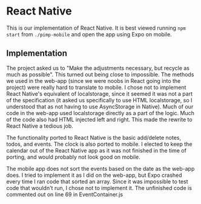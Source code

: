 # React Native

This is our implementation of React Native. It is best viewed running ```npm start``` from ```./pimp-mobile``` and open the app using Expo on mobile.

## Implementation

The project asked us to "Make the adjustments necessary, but recycle as much as possible".
This turned out being close to impossible. The methods we used in the web-app (since we were noobs in React going into the project)
were really hard to translate to mobile. I chose not to implement React Native's equivalent of localstorage,
 since it seemed it was not a part of the specification (it asked us specifically to use HTML localstorage, so I understood that as not having to use AsyncStorage in Native). 
Much of our code in the web-app used localstorage directly as a part of the logic. Much of the code also had HTML injected left and right.
This made the rewrite to React Native a tedious job.

The functionality ported to React Native is the basic add/delete notes, todos, and events. The clock is also ported to mobile.
I elected to keep the calendar out of the React Native app as it was not finished in the time of porting, and would probably not look good on mobile.

The mobile app does not sort the events based on the date as the web-app does. I tried to implement it as I did on the web-app, but Expo crashed every time I ran code that sorted an array.
Since it was impossible to test code that wouldn't run, I chose not to implement it. The unfinished code is commented out on line 69 in EventContainer.js